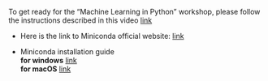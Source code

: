 To get ready for the “Machine Learning in Python” workshop, please follow the instructions described in this video [link](https://www.youtube.com/watch?v=LGIkNLtGWqA)

* Here is the link to Miniconda official website: [link](https://docs.anaconda.com/free/miniconda/index.html)

* Miniconda installation guide\
**for windows** [link](https://www.youtube.com/watch?v=eMWv1DwVuGU) \
**for macOS** [link](https://www.youtube.com/watch?v=K5IrMNwJf7I) 
